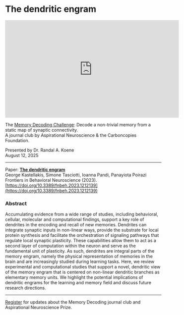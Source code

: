 # The dendritic engram

<iframe width="560" height="315" src="https://www.youtube.com/embed/eCWAHxVG7JI?si=bdW7OstRxvl6GhE8" title="YouTube video player" frameborder="0" allow="accelerometer; autoplay; clipboard-write; encrypted-media; gyroscope; picture-in-picture; web-share" referrerpolicy="strict-origin-when-cross-origin" allowfullscreen></iframe>

<!--
<a href="https://carboncopies.org/aspirational-neuroscience" target="_blank" style="display: inline-block; padding: 15px 30px; background-color: #2e279d; color: white; text-decoration: none; font-weight: bold; border-radius: 4px; font-size: 18px; transition: all 0.3s ease; box-shadow: 0 0 0 rgba(46, 39, 157, 0);" onmouseover="this.style.backgroundColor='#3a33c2'; this.style.boxShadow='0 0 20px rgba(46, 39, 157, 0.7)';" onmouseout="this.style.backgroundColor='#2e279d'; this.style.boxShadow='0 0 0 rgba(46, 39, 157, 0)';">
    On August 12, 2025 - @ 3 pm PDT (6 pm EDT, 00:00 CET)<br/>
    Click Here to join the session<br/>
    carboncopies.org/aspirational-neuroscience
  </a>


---
-->

The [Memory Decoding Challenge](https://aspirationalneuroscience.org): Decode a non-trivial memory from a static map of synaptic connectivity.  
A journal club by Aspirational Neuroscience & the Carboncopies Foundation.  

Presented by Dr. Randal A. Koene  
August 12, 2025

----

Paper: [__The dendritic engram__](https://pmc.ncbi.nlm.nih.gov/articles/PMC10412934/)  
George Kastellakis, Simone Tasciotti, Ioanna Pandi, Panayiota Poirazi  
Frontiers in Behavioral Neuroscience (2023). [https://doi.org/10.3389/fnbeh.2023.1212139](https://doi.org/10.3389/fnbeh.2023.1212139)

### Abstract

Accumulating evidence from a wide range of studies, including behavioral, cellular, molecular and computational findings, support a key role of dendrites in the encoding and recall of new memories. Dendrites can integrate synaptic inputs in non-linear ways, provide the substrate for local protein synthesis and facilitate the orchestration of signaling pathways that regulate local synaptic plasticity. These capabilities allow them to act as a second layer of computation within the neuron and serve as the fundamental unit of plasticity. As such, dendrites are integral parts of the memory engram, namely the physical representation of memories in the brain and are increasingly studied during learning tasks. Here, we review experimental and computational studies that support a novel, dendritic view of the memory engram that is centered on non-linear dendritic branches as elementary memory units. We highlight the potential implications of dendritic engrams for the learning and memory field and discuss future research directions.

---

[Register](https://aspirationalneuroscience.org/register-with-us/) for updates about the Memory Decoding journal club and Aspirational Neuroscience Prize.
